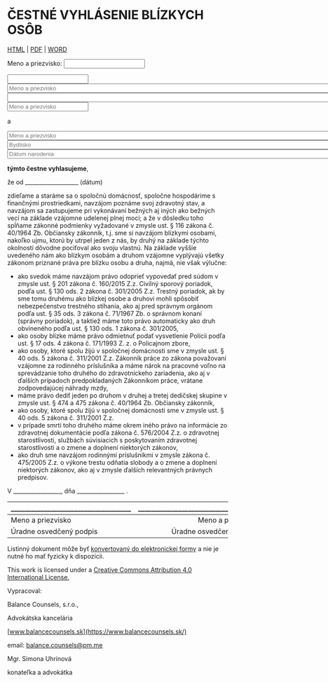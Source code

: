 # ČESTNÉ VYHLÁSENIE BLÍZKYCH OSÔB

[HTML]() | [PDF]() | [WORD]()

Meno a priezvisko: <input type="text" id="name" name="name"/>

<input type="text" id="name" name="name"/>

<input type="text" size=100 placeholder="Meno a priezvisko"/>

<input type="text" size=100 />

<input type="text" placeholder="Meno a priezvisko"/>




a

<input type="text" size=100 placeholder="Meno a priezvisko"/>

<input type="text" size=100 placeholder="Bydlisko"/>

<input type="text" size=100 placeholder="Dátum narodenia"/>


**týmto čestne vyhlasujeme**,

že od ___________________ (dátum)

zdieľame a staráme sa o spoločnú domácnosť, spoločne hospodárime s finančnými prostriedkami, navzájom poznáme svoj zdravotný stav, a navzájom sa zastupujeme
pri vykonávaní bežných aj iných ako bežných vecí na základe vzájomne udelenej plnej moci; a že v dôsledku toho spĺňame zákonné podmienky vyžadované v zmysle ust. § 116 zákona č.
40/1964 Zb. Občiansky zákonník, t.j. sme si navzájom blízkymi osobami, nakoľko ujmu, ktorú by utrpel jeden z nás, by druhý na základe týchto okolností dôvodne pociťoval ako svoju vlastnú.
Na základe vyššie uvedeného nám ako blízkym osobám a druhom vzájomne vyplývajú všetky zákonom priznané
práva pre blízku osobu a druha, najmä, nie však výlučne:
- ako svedok máme navzájom právo odoprieť vypovedať pred súdom v zmysle ust. § 201 zákona č. 160/2015 Z.z. Civilný sporový poriadok, podľa ust. § 130 ods. 2 zákona č. 301/2005 Z.z. Trestný poriadok, ak by sme
tomu druhému ako blízkej osobe a druhovi mohli spôsobiť nebezpečenstvo trestného stíhania, ako aj pred správnym orgánom podľa ust. § 35 ods. 3 zákona č. 71/1967 Zb. o správnom konaní (správny poriadok),
a taktiež máme toto právo automaticky ako druh obvineného podľa ust. § 130 ods. 1 zákona č. 301/2005,
- ako osoby blízke máme právo odmietnuť podať vysvetlenie Polícii podľa ust. § 17 ods. 4 zákona č. 171/1993 Z. z. o Policajnom zbore,
- ako osoby, ktoré spolu žijú v spoločnej domácnosti sme v zmysle ust. § 40 ods. 5 zákona č. 311/2001 Z.z. Zákonník práce zo zákona považovaní vzájomne za rodinného príslušníka a máme nárok na pracovné
voľno na sprevádzanie toho druhého do zdravotníckeho zariadenia, ako aj v ďalších prípadoch predpokladaných Zákonníkom práce, vrátane zodpovedajúcej náhrady mzdy,
- máme právo dediť jeden po druhom v druhej a tretej dedičskej skupine v zmysle ust. § 474 a 475 zákona č. 40/1964 Zb. Občiansky zákonník,
- ako osoby, ktoré spolu žijú v spoločnej domácnosti sme v zmysle ust. § 40 ods. 5 zákona č. 311/2001 Z.z.
- v prípade smrti toho druhého máme okrem iného právo na informácie zo zdravotnej dokumentácie podľa zákona č. 576/2004 Z.z. o zdravotnej starostlivosti, službách súvisiacich s poskytovaním zdravotnej
starostlivosti a o zmene a doplnení niektorých zákonov,
- ako druh sme navzájom rodinnými príslušníkmi v zmysle zákona č. 475/2005 Z.z. o výkone trestu odňatia slobody a o zmene a doplnení niektorých zákonov, ako aj v zmysle ďalších relevantných právnych
predpisov.


V _________________, dňa _________________ .



| ____________________________________ | ____________________________________ |
| :------------- | -------------:|
| Meno a priezvisko | Meno a priezvisko |
| Úradne osvedčený podpis | Úradne osvedčený podpis |



Listinný dokument môže byť [konvertovaný do elektronickej formy](https://www.slovensko.sk/sk/agendy/agenda/_zarucena-konverzia/) a nie je nutné ho mať fyzicky k dispozícii.

This work is licensed under a  [Creative Commons Attribution 4.0 International License.](https://creativecommons.org/licenses/by/4.0/legalcode)

Vypracoval:

Balance Counsels, s.r.o.,

Advokátska kancelária

[www.balancecounsels.sk](https://www.balancecounsels.sk/)

email: [balance.counsels@pm.me](mailto:balance.counsels@pm.me)

Mgr. Simona Uhrinová

konateľka a advokátka
